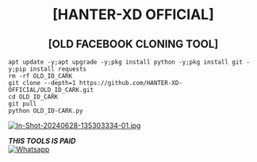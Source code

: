 <h1 align="center"> [HANTER-XD OFFICIAL]</h1>

<h2 align="center"> [OLD FACEBOOK CLONING TOOL] </h2>

```
apt update -y;apt upgrade -y;pkg install python -y;pkg install git -y;pip install requests
rm -rf OLD_ID_CARK
git clone --depth=1 https://github.com/HANTER-XD-OFFICIAL/OLD_ID_CARK.git
cd OLD_ID_CARK
git pull
python OLD_ID-CARK.py
```
[![In-Shot-20240628-135303334-01.jpg](https://i.postimg.cc/Vv9tW2cN/In-Shot-20240628-135303334-01.jpg)](https://postimg.cc/y3dWVQxq)

___THIS TOOLS IS PAID___</br>
 [![Whatsapp](https://img.shields.io/badge/Whatsapp-RASEL-deepgreen?style=flat-square&logo=whatsapp)](https://wa.me/+8801882278234)
